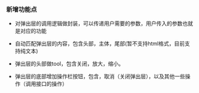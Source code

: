 ### 新增功能点

- 对弹出层的调用逻辑做封装，可以传递用户需要的参数，用户传入的参数也就是对应的功能

- 自动匹配弹出层的内容，包含头部，主体，尾部(暂不支持html格式，目前支持纯文本)

- 弹出层的头部做tool，包含关闭，放大，缩小。

- 弹出层的底部增加操作栏按钮，包含，取消（关闭弹出层），以及其他一些操作（调用接口的操作）